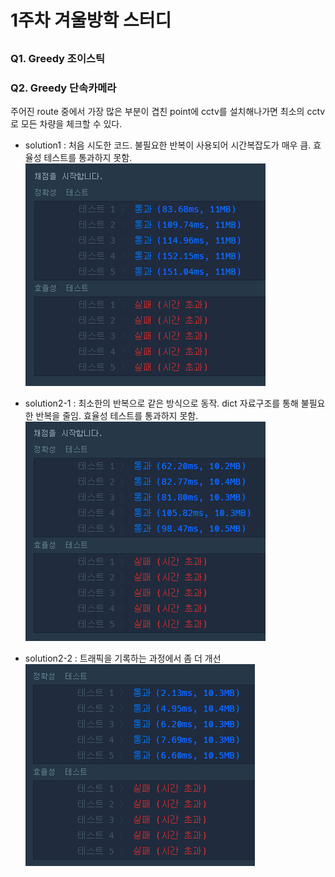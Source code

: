 # 1주차 겨울방학 스터디

##

### Q1. Greedy 조이스틱

### Q2. Greedy 단속카메라

주어진 route 중에서 가장 많은 부분이 겹친 point에 cctv를 설치해나가면 최소의 cctv로 모든 차량을 체크할 수 있다.

- solution1 : 처음 시도한 코드. 불필요한 반복이 사용되어 시간복잡도가 매우 큼. 효율성 테스트를 통과하지 못함.
  <img src="./img/단속카메라_s1.png">

- solution2-1 : 최소한의 반복으로 같은 방식으로 동작. dict 자료구조를 통해 불필요한 반복을 줄임. 효율성 테스트를 통과하지 못함.
  <img src="./img/단속카메라_s21.png">

- solution2-2 : 트래픽을 기록하는 과정에서 좀 더 개선
  <img src="./img/단속카메라_s22.png">
